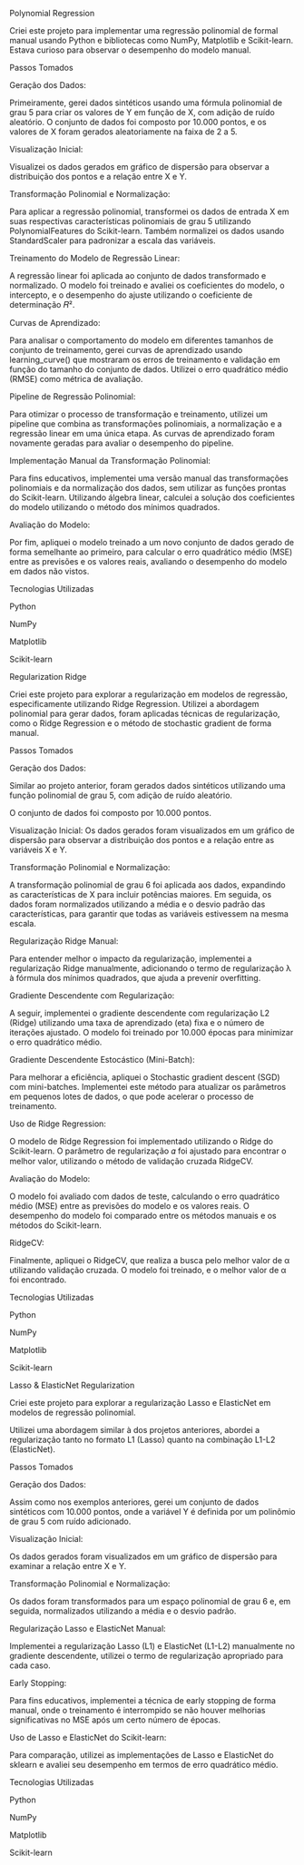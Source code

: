 Polynomial Regression

Criei este projeto para implementar uma regressão polinomial de formal manual usando Python e bibliotecas como NumPy, Matplotlib e Scikit-learn. 
Estava curioso para observar o desempenho do modelo manual.

Passos Tomados

Geração dos Dados: 

Primeiramente, gerei dados sintéticos usando uma fórmula polinomial de grau 5 para criar os valores de  Y em função de 
X, com adição de ruído aleatório. 
O conjunto de dados foi composto por 10.000 pontos, e os valores de X foram gerados aleatoriamente na faixa de 2 a 5.

Visualização Inicial: 

Visualizei os dados gerados em gráfico de dispersão para observar a distribuição dos pontos e a relação entre 
X e Y.

Transformação Polinomial e Normalização: 

Para aplicar a regressão polinomial, transformei os dados de entrada 
X em suas respectivas características polinomiais de grau 5 utilizando PolynomialFeatures do Scikit-learn. 
Também normalizei os dados usando StandardScaler para padronizar a escala das variáveis.

Treinamento do Modelo de Regressão Linear: 

A regressão linear foi aplicada ao conjunto de dados transformado e normalizado. 
O modelo foi treinado e avaliei os coeficientes do modelo, o intercepto, e o desempenho do ajuste utilizando o coeficiente de determinação 
𝑅².

Curvas de Aprendizado: 

Para analisar o comportamento do modelo em diferentes tamanhos de conjunto de treinamento, 
gerei curvas de aprendizado usando learning_curve() que mostraram os erros de treinamento e validação em função do tamanho do conjunto de dados. 
Utilizei o erro quadrático médio (RMSE) como métrica de avaliação.

Pipeline de Regressão Polinomial: 

Para otimizar o processo de transformação e treinamento, utilizei um pipeline que combina as transformações polinomiais, 
a normalização e a regressão linear em uma única etapa. As curvas de aprendizado foram novamente geradas para avaliar o desempenho do pipeline.

Implementação Manual da Transformação Polinomial: 

Para fins educativos, implementei uma versão manual das transformações polinomiais e da normalização dos dados, 
sem utilizar as funções prontas do Scikit-learn. Utilizando álgebra linear, 
calculei a solução dos coeficientes do modelo utilizando o método dos mínimos quadrados.

Avaliação do Modelo: 

Por fim, apliquei o modelo treinado a um novo conjunto de dados gerado de forma semelhante ao primeiro, 
para calcular o erro quadrático médio (MSE) entre as previsões e os valores reais, avaliando o desempenho do modelo em dados não vistos.

Tecnologias Utilizadas

Python

NumPy

Matplotlib

Scikit-learn



Regularization Ridge

Criei este projeto para explorar a regularização em modelos de regressão, especificamente utilizando Ridge Regression. 
Utilizei a abordagem polinomial para gerar dados, foram aplicadas técnicas de regularização, como o Ridge Regression e o método de stochastic gradient de forma manual.

Passos Tomados

Geração dos Dados: 

Similar ao projeto anterior, foram gerados dados sintéticos utilizando uma função polinomial de grau 5, com adição de ruído aleatório. 

O conjunto de dados foi composto por 10.000 pontos.

Visualização Inicial: Os dados gerados foram visualizados em um gráfico de dispersão para observar a distribuição dos pontos e a relação entre as variáveis 
X e Y.

Transformação Polinomial e Normalização: 

A transformação polinomial de grau 6 foi aplicada aos dados, expandindo as características de X para incluir potências maiores. 
Em seguida, os dados foram normalizados utilizando a média e o desvio padrão das características, para garantir que todas as variáveis estivessem na mesma escala.

Regularização Ridge Manual: 

Para entender melhor o impacto da regularização, implementei a regularização Ridge manualmente, adicionando o termo de regularização 
λ à fórmula dos mínimos quadrados, que ajuda a prevenir overfitting.

Gradiente Descendente com Regularização: 

A seguir, implementei o gradiente descendente com regularização L2 (Ridge) utilizando uma taxa de aprendizado (eta) fixa e o número de iterações ajustado. 
O modelo foi treinado por 10.000 épocas para minimizar o erro quadrático médio.

Gradiente Descendente Estocástico (Mini-Batch): 

Para melhorar a eficiência, apliquei o Stochastic gradient descent (SGD) com mini-batches. 
Implementei este método para atualizar os parâmetros em pequenos lotes de dados, o que pode acelerar o processo de treinamento.

Uso de Ridge Regression: 

O modelo de Ridge Regression foi implementado utilizando o Ridge do Scikit-learn. O parâmetro de regularização 
𝛼 foi ajustado para encontrar o melhor valor, utilizando o método de validação cruzada RidgeCV.

Avaliação do Modelo: 

O modelo foi avaliado com dados de teste, calculando o erro quadrático médio (MSE) entre as previsões do modelo e os valores reais. 
O desempenho do modelo foi comparado entre os métodos manuais e os métodos do Scikit-learn.

RidgeCV: 

Finalmente, apliquei o RidgeCV, que realiza a busca pelo melhor valor de 
α utilizando validação cruzada. O modelo foi treinado, e o melhor valor de 
α foi encontrado.

Tecnologias Utilizadas

Python

NumPy

Matplotlib

Scikit-learn




Lasso & ElasticNet Regularization


Criei este projeto para explorar a regularização Lasso e ElasticNet em modelos de regressão polinomial. 

Utilizei uma abordagem similar à dos projetos anteriores, 
abordei a regularização tanto no formato L1 (Lasso) quanto na combinação L1-L2 (ElasticNet).

Passos Tomados

Geração dos Dados: 

Assim como nos exemplos anteriores, gerei um conjunto de dados sintéticos com 10.000 pontos, onde a variável 
Y é definida por um polinômio de grau 5 com ruído adicionado.

Visualização Inicial: 

Os dados gerados foram visualizados em um gráfico de dispersão para examinar a relação entre 
X e Y.

Transformação Polinomial e Normalização: 

Os dados foram transformados para um espaço polinomial de grau 6 e, em seguida, normalizados utilizando a média e o desvio padrão.

Regularização Lasso e ElasticNet Manual: 

Implementei a regularização Lasso (L1) e ElasticNet (L1-L2) manualmente no gradiente descendente, utilizei o termo de regularização apropriado para cada caso. 

Early Stopping: 

Para fins educativos, implementei a técnica de early stopping de forma manual, 
onde o treinamento é interrompido se não houver melhorias significativas no MSE após um certo número de épocas.

Uso de Lasso e ElasticNet do Scikit-learn: 

Para comparação, utilizei as implementações de Lasso e ElasticNet do sklearn e avaliei seu desempenho em termos de erro quadrático médio.


Tecnologias Utilizadas

Python

NumPy

Matplotlib

Scikit-learn
